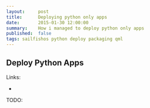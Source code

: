 ```yaml
---
layout:     post
title:      Deploying python only apps
date:       2015-01-30 12:00:00
summary:    How i managed to deploy python only apps
published:  false
tags: sailfishos python deploy packaging qml
---
```


## Deploy Python Apps

Links:
* [](http://doc.qt.io/qt-5/qmake-advanced-usage.html)

TODO:
